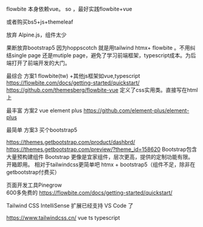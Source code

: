flowbite 本身依赖vue。 so ，最好实践flowbite+vue

或者购买bs5+js+themeleaf

放弃 Alpine.js，组件太少
 
果断放弃bootstrap5 因为hoppscotch 就是用tailwind
htmx+ flowbite 。不用纠结single page 还是mutiple page，避免了学习前端框架，typescript成本。为后端打开了前端开发的大门。

最综合 方案1 flowbite(tw) +其他js框架如vue,typescript
      https://flowbite.com/docs/getting-started/quickstart/ 
      https://github.com/themesberg/flowbite-vue
      定义了css实用类。直接写在html上
      
最丰富 方案2 vue element plus   https://github.com/element-plus/element-plus

最简单 方案3 买个bootstrap5



https://themes.getbootstrap.com/product/dashbrd/
https://themes.getbootstrap.com/preview/?theme_id=158620
Bootstrap包含大量预构建组件 Bootstrap 更像是宜家组件，层次更高，提供的定制功能有限。 开箱即用。
相对于tailwindcss更简单吧
htmx + bootstrap5（组件不足，除非在getbootstrap付费买）

页面开发工具Pinegrow    
600多免费的
https://flowbite.com/docs/getting-started/quickstart/ 

Tailwind CSS IntelliSense 扩展已经支持 VS Code 了

https://www.tailwindcss.cn/
vue
ts typescript
